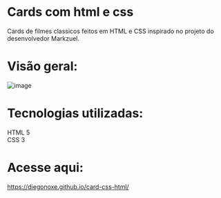 # Cards com html e css

Cards de filmes classicos feitos em HTML e CSS inspirado no projeto do desenvolvedor Markzuel.

# Visão geral:

![image](https://github.com/user-attachments/assets/035fc52b-9ca0-40a9-9a58-46abcf0139d1)

# Tecnologias utilizadas: 

HTML 5 <br>
CSS 3

# Acesse aqui:

https://diegonoxe.github.io/card-css-html/
